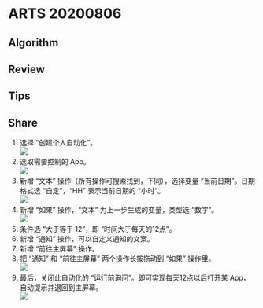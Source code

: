 # ARTS 20200806

## Algorithm

## Review

## Tips

## Share

1. 选择 “创建个人自动化”。  
![](images/IMG_5035.PNG)
2. 选取需要控制的 App。  
![](images/IMG_5036.PNG)
3. 新增 “文本” 操作（所有操作可搜索找到，下同），选择变量 “当前日期”。日期格式选 “自定”，“HH” 表示当前日期的 “小时”。  
![](images/IMG_5037.PNG)
4. 新增 “如果” 操作，“文本” 为上一步生成的变量，类型选 “数字”。  
![](images/IMG_5038.PNG)
5. 条件选 “大于等于 12”，即 “时间大于每天的12点”。
6. 新增 “通知” 操作，可以自定义通知的文案。
7. 新增 “前往主屏幕” 操作。
8. 把 “通知” 和 “前往主屏幕” 两个操作长按拖动到 “如果” 操作里。  
![](images/IMG_5039.PNG)
9. 最后，关闭此自动化的 “运行前询问”。即可实现每天12点以后打开某 App，自动提示并退回到主屏幕。  
![](images/IMG_5040.PNG)

